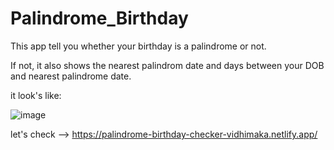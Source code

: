 # Palindrome_Birthday
 
This app tell you whether your birthday is a palindrome or not.

If not, it also shows the nearest palindrom date and days between your DOB and nearest palindrome date.

it look's like:

![image](https://user-images.githubusercontent.com/100896986/201664629-221a22a7-ed9b-4545-9723-e1704d9545c4.png)

let's check --> https://palindrome-birthday-checker-vidhimaka.netlify.app/

